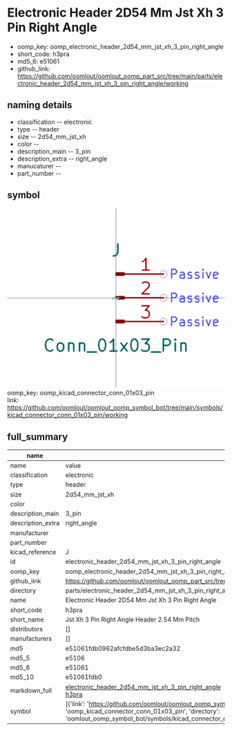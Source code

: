 # Electronic Header 2D54 Mm Jst Xh 3 Pin Right Angle

  
* oomp_key: oomp_electronic_header_2d54_mm_jst_xh_3_pin_right_angle 
* short_code: h3pra
* md5_6: e51061  
* github_link: https://github.com/oomlout/oomlout_oomp_part_src/tree/main/parts/electronic_header_2d54_mm_jst_xh_3_pin_right_angle/working  
## naming details
* classification -- electronic
* type -- header
* size -- 2d54_mm_jst_xh
* color -- 
* description_main -- 3_pin
* description_extra -- right_angle
* manucaturer -- 
* part_number -- 



## symbol

![](symbol/0/working/working_600.png)  
oomp_key: oomp_kicad_connector_conn_01x03_pin  
link: https://github.com/oomlout/oomlout_oomp_symbol_bot/tree/main/symbols/kicad_connector_conn_01x03_pin/working  


## full_summary
| name | value | 
| --- | --- | 
| name | value | 
| classification | electronic | 
| type | header | 
| size | 2d54_mm_jst_xh | 
| color |  | 
| description_main | 3_pin | 
| description_extra | right_angle | 
| manufacturer |  | 
| part_number |  | 
| kicad_reference | J | 
| id | electronic_header_2d54_mm_jst_xh_3_pin_right_angle | 
| oomp_key | oomp_electronic_header_2d54_mm_jst_xh_3_pin_right_angle | 
| github_link | https://github.com/oomlout/oomlout_oomp_part_src/tree/main/parts/electronic_header_2d54_mm_jst_xh_3_pin_right_angle/working | 
| directory | parts/electronic_header_2d54_mm_jst_xh_3_pin_right_angle | 
| name | Electronic Header 2D54 Mm Jst Xh 3 Pin Right Angle | 
| short_code | h3pra | 
| short_name | Jst Xh 3 Pin Right Angle Header 2.54 Mm Pitch | 
| distributors | [] | 
| manufacturers | [] | 
| md5 | e51061fdb0962afcfdbe5d3ba3ec2a32 | 
| md5_5 | e5106 | 
| md5_6 | e51061 | 
| md5_10 | e51061fdb0 | 
| markdown_full | [electronic_header_2d54_mm_jst_xh_3_pin_right_angle](https://github.com/oomlout/oomlout_oomp_part_src/tree/main/parts/electronic_header_2d54_mm_jst_xh_3_pin_right_angle/working)<br>[h3pra](https://github.com/oomlout/oomlout_oomp_part_src/tree/main/parts/electronic_header_2d54_mm_jst_xh_3_pin_right_angle/working)<br> | 
| symbol | [{'link': 'https://github.com/oomlout/oomlout_oomp_symbol_bot/tree/main/symbols/kicad_connector_conn_01x03_pin', 'oomp_key': 'oomp_kicad_connector_conn_01x03_pin', 'directory': 'oomlout_oomp_symbol_bot/symbols/kicad_connector_conn_01x03_pin//working/working.kicad_sym'}] | 
